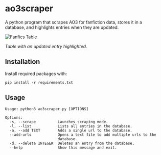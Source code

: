 # ao3scraper
A python program that scrapes AO3 for fanfiction data, stores it in a database, and highlights entries when they are updated.

![Fanfics Table](https://i.ibb.co/hgS7BmW/fanfics-table.png)

*Table with an updated entry highlighted.*

## Installation
Install required packages with:

    pip install -r requirements.txt

## Usage
    Usage: python3 ao3scraper.py [OPTIONS]

    Options:
      -s, --scrape          Launches scraping mode.
      -l, --list            Lists all entries in the database.
      -a, --add TEXT        Adds a single url to the database.
      --add-urls            Opens a text file to add multiple urls to the
                            database.
      -d, --delete INTEGER  Deletes an entry from the database.
      --help                Show this message and exit.
